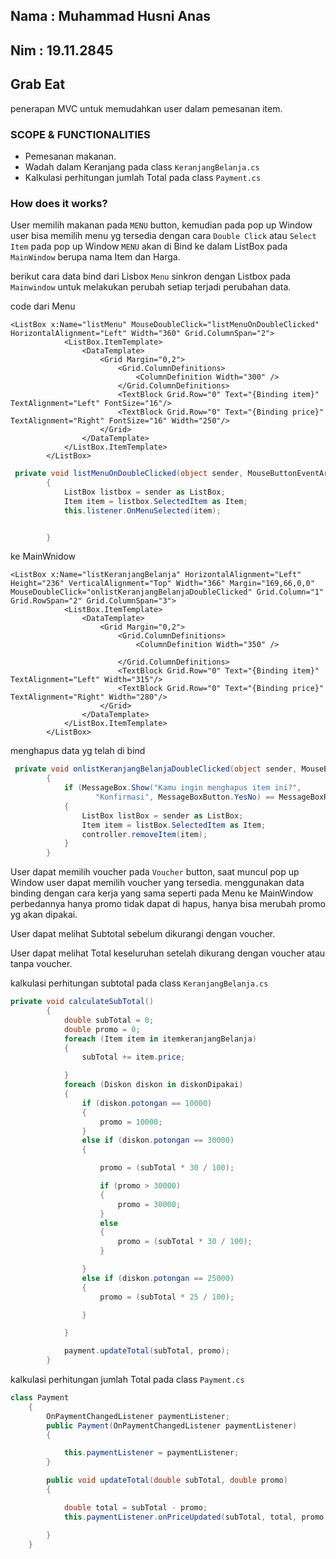 ## Nama : Muhammad Husni Anas
## Nim  : 19.11.2845


## Grab Eat
penerapan MVC untuk memudahkan user dalam pemesanan item.

### SCOPE & FUNCTIONALITIES
- Pemesanan makanan.
- Wadah dalam Keranjang pada class `KeranjangBelanja.cs`
- Kalkulasi perhitungan jumlah Total pada class `Payment.cs`
 

### How does it works?
User memilih makanan pada `MENU` button, kemudian pada pop up Window user bisa memilih menu yg tersedia dengan cara `Double Click` atau `Select Item`
pada pop up Window `MENU` akan di Bind ke dalam ListBox pada `MainWindow` berupa nama Item dan Harga. 

berikut cara data bind dari Lisbox `Menu` sinkron dengan Listbox pada `Mainwindow` untuk melakukan perubah setiap terjadi perubahan data.

code dari Menu
```xaml
<ListBox x:Name="listMenu" MouseDoubleClick="listMenuOnDoubleClicked" HorizontalAlignment="Left" Width="360" Grid.ColumnSpan="2">
            <ListBox.ItemTemplate>
                <DataTemplate>
                    <Grid Margin="0,2">
                        <Grid.ColumnDefinitions>
                            <ColumnDefinition Width="300" />
                        </Grid.ColumnDefinitions>
                        <TextBlock Grid.Row="0" Text="{Binding item}" TextAlignment="Left" FontSize="16"/>
                        <TextBlock Grid.Row="0" Text="{Binding price}"  TextAlignment="Right" FontSize="16" Width="250"/>
                    </Grid>
                </DataTemplate>
            </ListBox.ItemTemplate>
        </ListBox>
```

```csharp
 private void listMenuOnDoubleClicked(object sender, MouseButtonEventArgs e)
        {
            ListBox listbox = sender as ListBox;
            Item item = listbox.SelectedItem as Item;
            this.listener.OnMenuSelected(item);


        }
```

ke MainWnidow
```xaml
<ListBox x:Name="listKeranjangBelanja" HorizontalAlignment="Left" Height="236" VerticalAlignment="Top" Width="366" Margin="169,66,0,0" MouseDoubleClick="onlistKeranjangBelanjaDoubleClicked" Grid.Column="1" Grid.RowSpan="2" Grid.ColumnSpan="3">
            <ListBox.ItemTemplate>
                <DataTemplate>
                    <Grid Margin="0,2">
                        <Grid.ColumnDefinitions>
                            <ColumnDefinition Width="350" />

                        </Grid.ColumnDefinitions>
                        <TextBlock Grid.Row="0" Text="{Binding item}" TextAlignment="Left" Width="315"/>
                        <TextBlock Grid.Row="0" Text="{Binding price}"  TextAlignment="Right" Width="280"/>
                    </Grid>
                </DataTemplate>
            </ListBox.ItemTemplate>
        </ListBox>
```
menghapus data yg telah di bind
```csharp
 private void onlistKeranjangBelanjaDoubleClicked(object sender, MouseButtonEventArgs e)
        {
            if (MessageBox.Show("Kamu ingin menghapus item ini?",
                   "Konfirmasi", MessageBoxButton.YesNo) == MessageBoxResult.Yes)
            {
                ListBox listBox = sender as ListBox;
                Item item = listBox.SelectedItem as Item;
                controller.removeItem(item);
            }
        }
```        

User dapat memilih voucher pada `Voucher` button, saat muncul pop up Window user dapat memilih voucher yang tersedia. menggunakan data binding
dengan cara kerja yang sama seperti pada Menu ke MainWindow perbedannya hanya promo tidak dapat di hapus, hanya bisa merubah promo yg akan dipakai.

User dapat melihat Subtotal sebelum dikurangi dengan voucher.

User dapat melihat Total keseluruhan setelah dikurang dengan voucher atau tanpa voucher.

kalkulasi perhitungan subtotal pada class `KeranjangBelanja.cs`
```csharp
private void calculateSubTotal()
        {
            double subTotal = 0;
            double promo = 0;
            foreach (Item item in itemkeranjangBelanja)
            {
                subTotal += item.price;

            }
            foreach (Diskon diskon in diskonDipakai)
            {
                if (diskon.potongan == 10000)
                {
                    promo = 10000;
                }
                else if (diskon.potongan == 30000)
                {

                    promo = (subTotal * 30 / 100);

                    if (promo > 30000)
                    {
                        promo = 30000;
                    }
                    else
                    {
                        promo = (subTotal * 30 / 100);
                    }

                }
                else if (diskon.potongan == 25000)
                {
                    promo = (subTotal * 25 / 100);

                }

            }

            payment.updateTotal(subTotal, promo);
        }
```

kalkulasi perhitungan jumlah Total pada class `Payment.cs`
``` csharp
class Payment
    {
        OnPaymentChangedListener paymentListener;
        public Payment(OnPaymentChangedListener paymentListener)
        {

            this.paymentListener = paymentListener;
        }

        public void updateTotal(double subTotal, double promo)
        {

            double total = subTotal - promo;
            this.paymentListener.onPriceUpdated(subTotal, total, promo);

        }
    }
```

